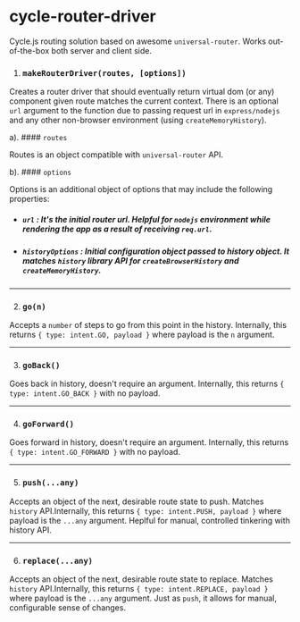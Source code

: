 # cycle-router-driver

Cycle.js routing solution based on awesome `universal-router`. Works out-of-the-box both server and client side.

1. ### `makeRouterDriver(routes, [options])`

Creates a router driver that should eventually return virtual dom (or any) component given route matches the current context. There is an optional `url` argument to the function due to passing request url in `express/nodejs` and any other non-browser environment (using `createMemoryHistory`).


a). #### `routes`

Routes is an object compatible with `universal-router` API.


b). #### `options`

Options is an additional object of options that may include the following properties:

- ##### `url` : It's the initial router url. Helpful for `nodejs` environment while rendering the app as a result of receiving `req.url`.
- ##### `historyOptions` : Initial configuration object passed to history object. It matches `history` library API for `createBrowserHistory` and `createMemoryHistory`.

***

2. ### `go(n)`

Accepts a `number` of steps to go from this point in the history. Internally, this returns `{ type: intent.GO, payload }` where payload is the `n` argument.

***

3. ### `goBack()`

Goes back in history, doesn't require an argument. Internally, this returns `{ type: intent.GO_BACK }` with no payload.

***

4. ### `goForward()`

Goes forward in history, doesn't require an argument. Internally, this returns `{ type: intent.GO_FORWARD }` with no payload.

***

5. ### `push(...any)`

Accepts an object of the next, desirable route state to push. Matches `history` API.Internally, this returns `{ type: intent.PUSH, payload }` where payload is the `...any` argument. Heplful for manual, controlled tinkering with history API.

***

6. ### `replace(...any)`

Accepts an object of the next, desirable route state to replace. Matches `history` API.Internally, this returns `{ type: intent.REPLACE, payload }` where payload is the `...any` argument. Just as `push`, it allows for manual, configurable sense of changes.


